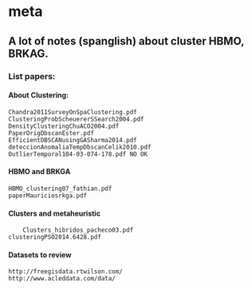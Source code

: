 # meta
## A lot of notes (spanglish) about cluster HBMO, BRKAG.

### List papers:
#### About Clustering:
	Chandra2011SurveyOnSpaClustering.pdf
	ClusteringProbScheuererSSearch2004.pdf
	DensityClusteringChuACO2004.pdf
	PaperOrigDbscanEster.pdf 
	EfficientDBSCANusingGASharma2014.pdf 
	deteccionAnomaliaTempDbscanCelik2010.pdf 
	OutlierTemporal104-03-074-178.pdf NO OK
#### HBMO and BRKGA
	HBMO_clustering07_fathian.pdf
	paperMauriciosrkga.pdf
#### Clusters and metaheuristic
        Clusters_hibridos_pacheco03.pdf 
	clusteringPSO2014.6428.pdf 

#### Datasets to review
	http://freegisdata.rtwilson.com/
	http://www.acleddata.com/data/

